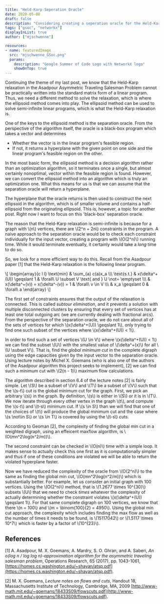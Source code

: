 ```yaml
---
title: "Held-Karp Seperation Oracle"
date: 2020-05-08
draft: false
description: "Considering creating a seperation oracle for the Held-Karp relaxation"
tags: ["gsoc", "networkx"] 
displayInList: true 
author: ["mjschwenne"] 

resources:
- name: featuredImage
  src: "mjschwenne_GSoc.png"
  params:
    description: "Google Summer of Code Logo with NetworkX logo"
    showOnTop: true 
---
```

Continuing the theme of my last post, we know that the Held-Karp relaxation in the Asadpour Asymmetric Traveling Salesman Problem cannot be practically written into the standard matrix form of a linear program. 
Thus, we need a different method to solve the relaxation, which is where the ellipsoid method comes into play.
The ellipsoid method can be used to solve semi-infinite linear programs, which is what the Held-Karp relaxation is.

One of the keys to the ellipsoid method is the separation oracle. 
From the perspective of the algorithm itself, the oracle is a black-box program which takes a vector and determines
* Whether the vector is in the linear program's feasible region.
* If not, it returns a hyperplane with the given point on one side and the linear program's feasible region on the other.

In the most basic form, the ellipsoid method is a decision algorithm rather than an optimization algorithm, so it terminates once a single, but almost certainly nonoptimal, vector within the feasible region is found.
However, we can convert the ellipsoid method into an algorithm which is truly an optimization one.
What this means for us is that we can assume that the separation oracle will return a hyperplane.

The hyperplane that the oracle returns is then used to construct the next ellipsoid in the algorithm, which is of smaller volume and contains a half-ellipsoid from the originating ellipsoid.
This is, however, a topic for another post.
Right now I want to focus on this 'black-box' separation oracle.

The reason that the Held-Karp relaxation is semi-infinite is because for a graph with \\(n\\) vertices, there are \\(2^n + 2n\\) constraints in the program.
A naive approach to the separation oracle would be to check each constraint individually for the input vector, creating a program with \\(O(2^n)\\) running time.
While it would terminate eventually, it certainly would take a *long* time to do so.

So, we look for a more efficient way to do this.
Recall from the Asadpour paper [1] that the Held-Karp relaxation is the following linear program.

\\[ 
\begin{array}{c l l}
\text{min} & \sum_{a} c(a)x_a \\\\\\
\text{s.t.} & x(\delta^+(U)) \geqslant 1 & \forall\ U \subset V \text{ and } U \not= \emptyset \\\\\\
& x(\delta^+(v)) = x(\delta^-(v)) = 1 & \forall\ v \in V \\\\\\
& x_a \geqslant 0 & \forall\ a
\end{array}
\\]

The first set of constraints ensures that the output of the relaxation is connected.
This is called *subtour elimination*, and it prevents a solution with multiple disconnected clusters by ensuring that every set of vertices has at least one total outgoing arc (we are currently dealing with fractional arcs).
From the perspective of the separation oracle, we do not care about all of the sets of vertices for which \\(x(\delta^+(U)) \geqslant 1\\), only trying to find one such subset of the vertices where \\(x(\delta^+(U)) < 1\\).

In order to find such a set of vertices \\(U \in V\\) where \\(x(\delta^+(U)) < 1\\) we can find the subset \\(U\\) with the smallest value of \\(\delta^+(x)\\) for all \\(U \subset V\\).
That is, find the *global minimum cut* in the complete digraph using the edge capacities given by the input vector to the separation oracle.
Using lecture notes by Michel X. Goemans (who is also one of the authors of the Asadpour algorithm this project seeks to implement), [2] we can find such a minimum cut with \\(2(n - 1)\\) maximum flow calculations.

The algorithm described in section 6.4 of the lecture notes [2] is fairly simple.
Let \\(S\\) be a subset of \\(V\\) and \\(T\\) be a subset of \\(V\\) such that the \\(s-t\\) cut is the global minimum cut for the graph.
First, we pick an arbitrary \\(s\\) in the graph. 
By definition, \\(s\\) is either in \\(S\\) or it is in \\(T\\).
We now iterate through every other vertex in the graph \\(t\\), and compute the \\(s-t\\) and \\(t-s\\) minimum cut. 
If \\(s \in S\\) than we will find that one of the choices of \\(t\\) will produce the global minimum cut and the case where \\(s \not\in S\\) or \\(s \in T\\) is covered by using the \\(t-s\\) cuts.

According to Geoman [2], the complexity of finding the global min cut in a weighted digraph, using an effeicent maxflow algorithm, is \\(O(mn^2\log(n^2/m))\\).

The second constraint can be checked in \\(O(n)\\) time with a simple loop.
It makes sense to actually check this one first as it is computationally simpler and thus if one of these conditions are violated we will be able to return the violated hyperplane faster.

Now we have reduced the complexity of the oracle from \\(O(2^n)\\) to the same as finding the global min cut, \\(O(mn^2\log(n^2/m))\\) which is substantially better.
For example, let us consider an initial graph with 100 vertices.
Using the \\(O(2^n)\\) method, that is \\(1.2677 \times 10^{30}\\) subsets \\(U\\) that we need to check *times* whatever the complexity of actually determining whether the constraint violates \\(x(\delta^+(U)) \geqslant 1\\).
For that same complete digraph on 100 vertices, we know that there \\(n = 100\\) and \\(m = \binom{100}{2} = 4950\\).
Using the global min cut approach, the complexity which includes finding the max flow as well as the number of times it needs to be found, is \\(15117042\\) or \\(1.5117 \times 10^7\\) which is faster by a factor of \\(10^{23}\\).

References
----------
[1] A. Asadpour, M. X. Goemans, A. Mardry, S. O. Ghran, and A. Saberi, *An o(log n / log log n)-approximation algorithm for the asymmetric traveling salesman problem*, Operations Research, 65 (2017), pp. 1043-1061, [https://homes.cs.washington.edu/~shayan/atsp.pdf](https://homes.cs.washington.edu/~shayan/atsp.pdf).

[2] M. X. Goemans, *Lecture notes on flows and cuts*, Handout 18, Massachusetts Institute of Technology, Cambridge, MA, 2009 [http://www-math.mit.edu/~goemans/18433S09/flowscuts.pdf](http://www-math.mit.edu/~goemans/18433S09/flowscuts.pdf).

